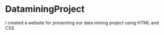 # DataminingProject
I created a website for presenting our data mining project using HTML and CSS


